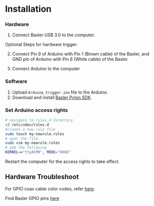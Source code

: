 # Installation 

### Hardware

1. Connect Basler USB 3.0 to the computer.

Optional Steps for hardware trigger:

2. Connect Pin 9 of Arduino with Pin 1 (Brown cable) of the Basler, and GND pin of Arduino with Pin 6 (White cable) of the Basler.

3. Connect Arduino to the computer

### Software

1. Upload `Arduino_trigger.ino` file to the Arduino.
2. Download and install [Basler Pylon SDK](https://www2.baslerweb.com/en/downloads/software-downloads/#type=pylonsoftware).


### Set Arduino access rights

```bash
# navigate to rules.d directory
cd /etc/udev/rules.d
#create a new rule file
sudo touch my-newrule.rules
# open the file
sudo vim my-newrule.rules
# add the following
KERNEL=="ttyACM0", MODE="0666"
```
Restart the computer for the access rights to take effect.

## Hardware Troubleshoot

For GPIO coax cable color codes, refer [here](https://docs.baslerweb.com/basler-io-cable-hrs-6p-open-p?_gl=1*6p8gh3*_gcl_au*MTQyMTg2MzkwOC4xNzI2MDg5ODQ4).

Find Basler GPIO pins [here](https://docs.baslerweb.com/aca2040-120um)


